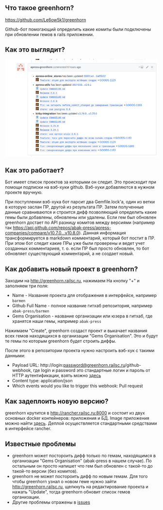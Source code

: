 ## Что такое greenhorn?

https://github.com/Le6ow5k1/greenhorn

Github-бот помогающий определить какие комиты были подключены при обновлении гемов в rails приложении.

## Как это выглядит?

![комментарий](comment.png)

## Как это работает?

Бот имеет список проектов за которыми он следит. Это происходит при помощи подписки на вэб-хуки github. Вэб-хуки добавляются в нужном проекте вручную.

При поступлении вэб-хука бот парсит два Gemfile.lock'а, один из ветки в которую заслан ПР, другой из результата ПР. Затем полученные данные сравниваются и строится дифф позволяющий определить какие гемы были добавлены, обновлены или удалены. Если гем был обновлен greenhorn достает по API разницу комитов между версиями (например так https://api.github.com/repos/abak-press/apress-companies/compare/v10.7.0...v10.8.0). Данная информация трансформируется в markdown комментарий, который бот постит в ПР. При этом бот следит какие ПРы уже были проверены и ведет учет созданных комментариев, т. о. если ПР был просто обновлен, то бот обновляет существующий комментарий, а не создает новый.

## Как добавить новый проект в greenhorn?

Заходим на http://greenhorn.railsc.ru, нажимаем На кнопку "+" и заполняем три поля:
- Name - Название проекта для отображения в интерфейсе, например `barmen`
- Github Full Name - полное название гитхаб репозитория, например `abak-press/barmen`
- Gems Organisation - название организации или юзера в гитхаб, где хранятся наши гемы, например `abak-press`

Нажимаем "Create", greenhorn создаст проект и выкачает названия всех гемов находящихся в организации "Gems Organisation". Это и будут те гемы по которым greenhorn будет строить диффы.

После этого в репозитории проекта нужно настроить вэб-хук с такими данными:
- Payload URL: http://login:password@greenhorn.railsc.ru/github-webhook, где login и password это стандартные логин и пароль от HTTP аутентификации, взять можно [здесь](https://conf.railsc.ru/pages/viewpage.action?pageId=24674376)
- Content type: application/json
- Which events would you like to trigger this webhook: Pull request

## Как задеплоить новую версию?

greenhorn крутится в http://rancher.railsc.ru:8000 и состоит из двух основных docker контейнеров: приложения и БД. Image приложения можно найти [здесь](https://hub.docker.com/r/le6ow5k1/greenhorn/). Деплой осуществляется стандартными средствами в интерфейсе rancher.

## Известные проблемы

- greenhorn может постороить дифф только по гемам, находящимся в организации "Gems Organisation" (abak-press в нашем случае). По остальным он просто напишет что гем был обновлен с такой-то до такой-то версии (без комитов).
- greenhorn не может постороить дифф по новым гемам. Для того чтобы greenhorn узнал о новом геме нужно зайти http://greenhorn.railsc.ru, щелкнуть на редактирование проекта и нажать "Update", тогда greenhorn обновит список гемов организации.
- Другие проблемы отражены в [issues](https://github.com/Le6ow5k1/greenhorn/issues)
